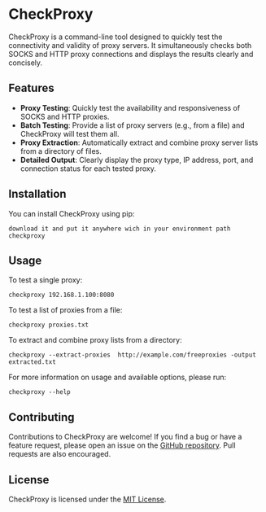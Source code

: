 # CheckProxy

CheckProxy is a command-line tool designed to quickly test the connectivity and validity of proxy servers. It simultaneously checks both SOCKS and HTTP proxy connections and displays the results clearly and concisely.


## Features

- **Proxy Testing**: Quickly test the availability and responsiveness of SOCKS and HTTP proxies.
- **Batch Testing**: Provide a list of proxy servers (e.g., from a file) and CheckProxy will test them all.
- **Proxy Extraction**: Automatically extract and combine proxy server lists from a directory of files.
- **Detailed Output**: Clearly display the proxy type, IP address, port, and connection status for each tested proxy.

## Installation

You can install CheckProxy using pip:

```
download it and put it anywhere wich in your environment path checkproxy
```

## Usage

To test a single proxy:

```
checkproxy 192.168.1.100:8080
```

To test a list of proxies from a file:

```
checkproxy proxies.txt
```

To extract and combine proxy lists from a directory:

```
checkproxy --extract-proxies  http://example.com/freeproxies -output extracted.txt
```

For more information on usage and available options, please run:

```
checkproxy --help
```

## Contributing

Contributions to CheckProxy are welcome! If you find a bug or have a feature request, please open an issue on the [GitHub repository](https://github.com/your-username/checkproxy). Pull requests are also encouraged.

## License

CheckProxy is licensed under the [MIT License](LICENSE).
